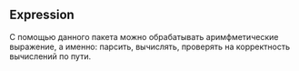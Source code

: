 ## Expression

С помощью данного пакета можно обрабатывать аримфметические выражение, а именно: парсить, вычислять, проверять на корректность вычислений по пути. 
